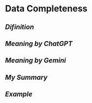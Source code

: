 # Data Completeness

*Difinition*
---

*Meaning by ChatGPT*
---

*Meaning by Gemini*
---

*My Summary*
---

*Example*
---